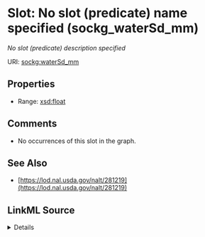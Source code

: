 

# Slot: No slot (predicate) name specified (sockg_waterSd_mm)


_No slot (predicate) description specified_







URI: [sockg:waterSd_mm](https://idir.uta.edu/sockg-ontology/docs/waterSd_mm)



<!-- no inheritance hierarchy -->








## Properties

* Range: [xsd:float](http://www.w3.org/2001/XMLSchema#float)





## Comments

* No occurrences of this slot in the graph.

## See Also

* [https://lod.nal.usda.gov/nalt/281219](https://lod.nal.usda.gov/nalt/281219)



## LinkML Source

<details>

```yaml
name: sockg_waterSd_mm
description: No slot (predicate) description specified
title: No slot (predicate) name specified
comments:
- No occurrences of this slot in the graph.
from_schema: soc-kg
see_also:
- https://lod.nal.usda.gov/nalt/281219
rank: 1000
slot_uri: sockg:waterSd_mm
alias: sockg_waterSd_mm
union_of:
- '{''domain'': ''sockg_WaterQualityConc''}'
- '{''domain'': ''sockg_WaterQualityArea''}'
range: float

```
</details>